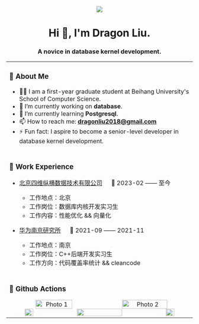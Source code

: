<h1 align="center">
    <img src="https://readme-typing-svg.herokuapp.com/?lines=printf(%22Hello%2C%20World!%22);Welcome%20to%20my%20Github!&center=true&size=27">
</h1>

<h1 align="center">Hi 👋, I'm Dragon Liu.</h1>
<h3 align="center">A novice in database kernel development.</h3>

<table align="center">
<tr><td>

### 🙈 About Me
- 🧑‍💻 I am a first-year graduate student at Beihang University's School of Computer Science.
- 🔭 I’m currently working on **database**.
- 🌱 I’m currently learning **Postgresql**.
- 📫 How to reach me: **dragonliu2018@gmail.com**
- ⚡ Fun fact: I aspire to become a senior-level developer in database kernel development.
<!-- - 😄 Pronouns: ...
- 👯 I’m looking to collaborate on ...
- 🤔 I’m looking for help with ...
- 💬 Ask me about ... -->

</td></tr>
    
<tr>
<td>
  
### 🏢 Work Experience

- [北京四维纵横数据技术有限公司](https://www.ymatrix.cn/) &emsp; 📌 2023-02 —— 至今
  - 工作地点：北京
  - 工作岗位：数据库内核开发实习生
  - 工作内容：性能优化 && 向量化

- [华为南京研究所](https://www.huawei.com/cn/gallery/photos/facilities/nanjing-research-center-b) &emsp; 📌 2021-09 —— 2021-11
  - 工作地点：南京
  - 工作岗位：C++后端开发实习生
  - 工作方向：代码覆盖率统计 && cleancode

</td>
</tr>

<tr>
    <td>
        
### 🎉 Github Actions

<div style="text-align: center;">
  <img src="https://readmestats.999857.xyz/api/top-langs?username=dragonliu2018&show_icons=true&locale=en&layout=compact" alt="Photo 1" style="display: inline-block; width: 45%;">
  <img align="right" src="https://readmestats.999857.xyz/api?username=dragonliu2018&show_icons=true&locale=en" alt="Photo 2" style="display: inline-block; width: 50%;">
</div>

<div style="text-align: center;">
<img align="left" src="https://cdn.jsdelivr.net/gh/sun0225SUN/sun0225SUN/assets/images/left.png" style="display: inline-block; width: 22%;" />
<img align="center" src="https://github-readme-streak-stats.herokuapp.com/?user=dragonliu2018&" style="display: inline-block; width: 50%;" />
<img align="right" src="https://cdn.jsdelivr.net/gh/sun0225SUN/sun0225SUN/assets/images/right.png" style="display: inline-block; width: 22%;" />
</div>
        
</td>
</tr>

</table>



